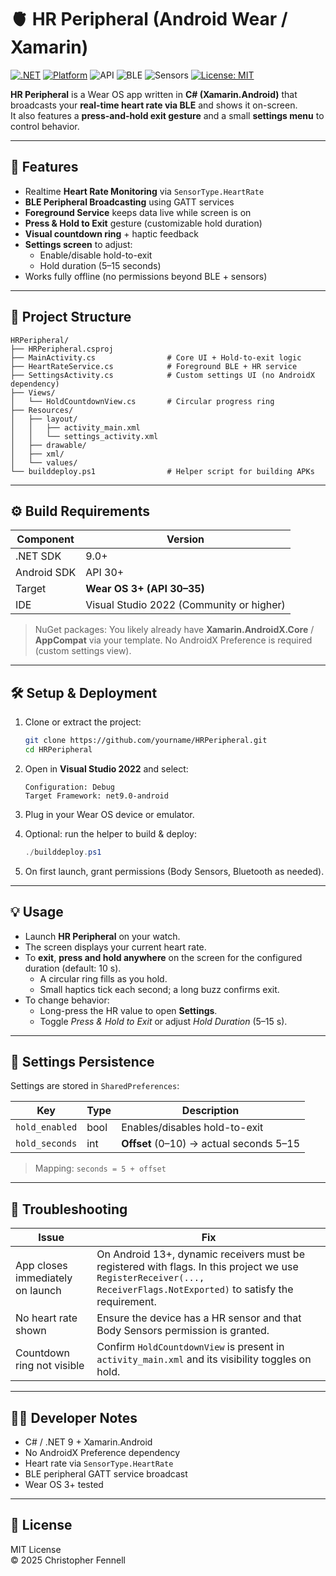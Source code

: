 # 🫀 HR Peripheral (Android Wear / Xamarin)

[![.NET](https://img.shields.io/badge/.NET-9.0-512BD4?logo=dotnet&logoColor=white)](https://dotnet.microsoft.com/)
[![Platform](https://img.shields.io/badge/Platform-Wear%20OS-4285F4?logo=wear-os&logoColor=white)](https://wearos.google.com/)
![API](https://img.shields.io/badge/Android%20API-30–35-green)
![BLE](https://img.shields.io/badge/BLE-Peripheral-blue)
![Sensors](https://img.shields.io/badge/Sensors-Heart%20Rate-red)
[![License: MIT](https://img.shields.io/badge/License-MIT-yellow.svg)](#-license)

**HR Peripheral** is a Wear OS app written in **C# (Xamarin.Android)** that broadcasts your **real-time heart rate via BLE** and shows it on-screen.  
It also features a **press-and-hold exit gesture** and a small **settings menu** to control behavior.

---

## 📱 Features

- Realtime **Heart Rate Monitoring** via `SensorType.HeartRate`
- **BLE Peripheral Broadcasting** using GATT services
- **Foreground Service** keeps data live while screen is on
- **Press & Hold to Exit** gesture (customizable hold duration)
- **Visual countdown ring** + haptic feedback
- **Settings screen** to adjust:
  - Enable/disable hold-to-exit
  - Hold duration (5–15 seconds)
- Works fully offline (no permissions beyond BLE + sensors)

---

## 🧩 Project Structure

```
HRPeripheral/
├── HRPeripheral.csproj
├── MainActivity.cs                # Core UI + Hold-to-exit logic
├── HeartRateService.cs            # Foreground BLE + HR service
├── SettingsActivity.cs            # Custom settings UI (no AndroidX dependency)
├── Views/
│   └── HoldCountdownView.cs       # Circular progress ring
├── Resources/
│   ├── layout/
│   │   ├── activity_main.xml
│   │   └── settings_activity.xml
│   ├── drawable/
│   ├── xml/
│   └── values/
└── builddeploy.ps1                # Helper script for building APKs
```

---

## ⚙️ Build Requirements

| Component | Version |
|------------|----------|
| .NET SDK   | 9.0+     |
| Android SDK | API 30+ |
| Target     | **Wear OS 3+ (API 30–35)** |
| IDE        | Visual Studio 2022 (Community or higher) |

> NuGet packages: You likely already have **Xamarin.AndroidX.Core** / **AppCompat** via your template. No AndroidX Preference is required (custom settings view).

---

## 🛠️ Setup & Deployment

1. Clone or extract the project:
   ```bash
   git clone https://github.com/yourname/HRPeripheral.git
   cd HRPeripheral
   ```

2. Open in **Visual Studio 2022** and select:
   ```
   Configuration: Debug
   Target Framework: net9.0-android
   ```

3. Plug in your Wear OS device or emulator.

4. Optional: run the helper to build & deploy:
   ```powershell
   ./builddeploy.ps1
   ```

5. On first launch, grant permissions (Body Sensors, Bluetooth as needed).

---

## 💡 Usage

- Launch **HR Peripheral** on your watch.
- The screen displays your current heart rate.
- To **exit**, **press and hold anywhere** on the screen for the configured duration (default: 10 s).
  - A circular ring fills as you hold.
  - Small haptics tick each second; a long buzz confirms exit.
- To change behavior:
  - Long-press the HR value to open **Settings**.
  - Toggle *Press & Hold to Exit* or adjust *Hold Duration* (5–15 s).

---

## 🧱 Settings Persistence

Settings are stored in `SharedPreferences`:

| Key            | Type  | Description                                   |
|----------------|-------|-----------------------------------------------|
| `hold_enabled` | bool  | Enables/disables hold-to-exit                 |
| `hold_seconds` | int   | **Offset** (0–10) → actual seconds 5–15       |

> Mapping: `seconds = 5 + offset`

---

## 🧰 Troubleshooting

| Issue | Fix |
|------|-----|
| App closes immediately on launch | On Android 13+, dynamic receivers must be registered with flags. In this project we use `RegisterReceiver(..., ReceiverFlags.NotExported)` to satisfy the requirement. |
| No heart rate shown | Ensure the device has a HR sensor and that Body Sensors permission is granted. |
| Countdown ring not visible | Confirm `HoldCountdownView` is present in `activity_main.xml` and its visibility toggles on hold. |

---

## 🧑‍💻 Developer Notes

- C# / .NET 9 + Xamarin.Android
- No AndroidX Preference dependency
- Heart rate via `SensorType.HeartRate`
- BLE peripheral GATT service broadcast
- Wear OS 3+ tested

---

## 📜 License

MIT License  
© 2025 Christopher Fennell

